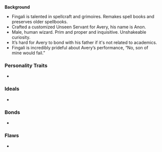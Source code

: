 **Background**
- Fingali is talented in spellcraft and grimoires. Remakes spell books and preserves older spellbooks.
- Crafted a customized Unseen Servant for Avery, his name is Anon. 
- Male, human wizard. Prim and proper and inquisitive. Unshakeable curiosity. 
- It’s hard for Avery to bond with his father if it's not related to academics. 
- Fingali is incredibly prideful about Avery’s performance, “No, son of mine would fail.”

### Personality Traits
- 
### Ideals
- 
### Bonds
- 
### Flaws
- 